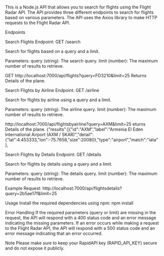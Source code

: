 This is a Node.js API that allows you to search for flights using the Flight Radar API. The API provides three different endpoints to search for flights based on various parameters. The API uses the Axios library to make HTTP requests to the Flight Radar API.

Endpoints

Search Flights
Endpoint: GET /search

Search for flights based on a query and a limit.

Parameters:
query (string): The search query.
limit (number): The maximum number of results to retrieve.

GET http://localhost:7000/api/flights?query=FD3210&limit=25
Returns
Details of the plane.

Search Flights by Airline
Endpoint: GET /airline

Search for flights by airline using a query and a limit.

Parameters:
query (string): The airline query.
limit (number): The maximum number of results to retrieve.

http://localhost:7000/api/flightsbyairline?query=AXM&limit=25
eturns
Details of the plane.
{"results":[{"id":"AXM","label":"Armenia El Eden International Airport (AXM / SKAR)","detail":{"lat":4.453333,"lon":-75.7658,"size":20080},"type":"airport","match":"iata"},

Search Flights by Details
Endpoint: GET /details

Search for flights by details using a query and a limit.

Parameters:
query (string): The details query.
limit (number): The maximum number of results to retrieve.

Example Request:
http://localhost:7000/api/flightsdetails?query=2b5ae17f&limit=25

Usage
Install the required dependencies using npm:
npm install



Error Handling
If the required parameters (query or limit) are missing in the request, the API will respond with a 400 status code and an error message indicating the missing parameters.
If an error occurs while making a request to the Flight Radar API, the API will respond with a 500 status code and an error message indicating that an error occurred.

Note
Please make sure to keep your RapidAPI key (RAPID_API_KEY) secure and do not expose it publicly.